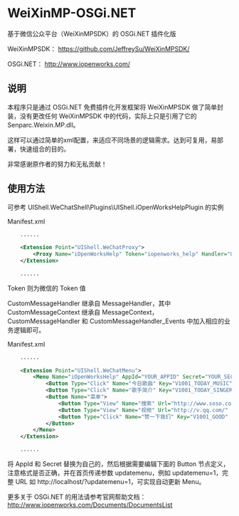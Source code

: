 WeiXinMP-OSGi.NET
=================

基于微信公众平台（WeiXinMPSDK）的 OSGi.NET 插件化版

WeiXinMPSDK： https://github.com/JeffreySu/WeiXinMPSDK/

OSGi.NET： http://www.iopenworks.com/


说明
---------

本程序只是通过 OSGi.NET 免费插件化开发框架将 WeiXinMPSDK 做了简单封装，没有更改任何 WeiXinMPSDK 中的代码，实际上只是引用了它的 Senparc.Weixin.MP.dll。

这样可以通过简单的xml配置，来适应不同场景的逻辑需求。达到可复用，易部署，快速组合的目的。

非常感谢原作者的努力和无私贡献！


使用方法
---------

可参考 UIShell.WeChatShell\Plugins\UIShell.iOpenWorksHelpPlugin 的实例

Manifest.xml

```xml
	......
	
	<Extension Point="UIShell.WeChatProxy">
		<Proxy Name="iOpenWorksHelp" Token="iopenworks_help" Handler="UIShell.iOpenWorksHelpPlugin.CustomMessageHandler.CustomMessageHandler" />
	</Extension>

	......
```

Token 则为微信的 Token 值

CustomMessageHandler 继承自 MessageHandler<CustomMessageContext>，其中 CustomMessageContext 继承自 MessageContext， CustomMessageHandler 和 CustomMessageHandler_Events 中加入相应的业务逻辑即可。

Manifest.xml

```xml
	......
	
	<Extension Point="UIShell.WeChatMenu">
		<Menu Name="iOpenWorksHelp" AppId="YOUR_APPID" Secret="YOUR_SECRET">
			<Button Type="Click" Name="今日歌曲" Key="V1001_TODAY_MUSIC" />
			<Button Type="Click" Name="歌手简介" Key="V1001_TODAY_SINGER" />
			<Button Name="菜单">
				<Button Type="View" Name="搜索" Url="http://www.soso.com/" />
				<Button Type="View" Name="视频" Url="http://v.qq.com/" />
				<Button Type="Click" Name="赞一下我们" Key="V1001_GOOD" />
			</Button>
		</Menu>
	</Extension>

	......
```

将 AppId 和 Secret 替换为自己的，然后根据需要编辑下面的 Button 节点定义，注意格式是否正确，并在首页传递参数 updatemenu，例如 updatemenu=1，完整 URL 如 http://localhost/?updatemenu=1，可实现自动更新 Menu。

更多关于 OSGi.NET 的用法请参考官网帮助文档： http://www.iopenworks.com/Documents/DocumentsList